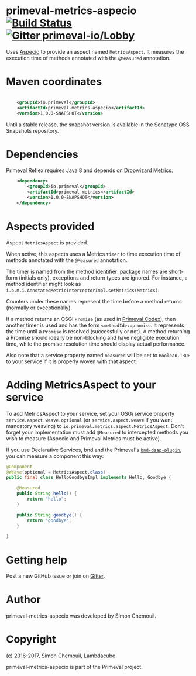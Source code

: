 # primeval-metrics-aspecio [![Build Status](https://travis-ci.org/primeval-io/primeval-metrics-aspect.svg?branch=master)](https://travis-ci.org/primeval-io/primeval-metrics-aspecio) [![Gitter primeval-io/Lobby](https://badges.gitter.im/primeval-io/Lobby.svg)](https://gitter.im/primeval-io/Lobby)


Uses [Aspecio](https://github.com/primeval-io/aspecio) to provide an aspect named `MetricsAspect`. It measures the execution time of methods annotated with the `@Measured` annotation.


# Maven coordinates


```xml

	<groupId>io.primeval</groupId>
	<artifactId>primeval-metrics-aspecio</artifactId>
	<version>1.0.0-SNAPSHOT</version>
```

Until a stable release, the snapshot version is available in the Sonatype OSS Snapshots repository.


# Dependencies

Primeval Reflex requires Java 8 and depends on [Dropwizard Metrics](https://github.com/dropwizard/metrics).

```xml
	<dependency>
		<groupId>io.primeval</groupId>
		<artifactId>primeval-metrics</artifactId>
		<version>1.0.0-SNAPSHOT</version>
	</dependency>
```

# Aspects provided

Aspect `MetricsAspect` is provided.

When active, this aspects uses a Metrics `timer` to time execution time of methods annotated with the `@Measured` annotation.

The timer is named from the method identifier: package names are short-form (initials only), exceptions and return types are ignored. For instance, a method identifier might look as `i.p.m.i.AnnotatedMetricInterceptorImpl.setMetrics(Metrics)`.

Counters under these names represent the time before a method returns (normally or exceptionally). 

If a method returns an OSGi `Promise` (as used in [Primeval Codex](https://github.com/primeval-io/primeval-codex)), then another timer is used and has the form `<methodId>::promise`. It represents the time until a `Promise` is resolved (successfully or not). A method returning a Promise should ideally be non-blocking and have negligible execution time, while the promise resolution time should display actual performance.

Also note that a service property named `measured` will be set to `Boolean.TRUE` to your service if it is properly woven with that aspect. 

# Adding MetricsAspect to your service

To add MetricsAspect to your service, set your OSGi service property `service.aspect.weave.optional` (or `service.aspect.weave` if you want mandatory weaving) to `io.primeval.metrics.aspect.MetricsAspect`. Don't forget your implementation must add `@Measured` to intercepted methods you wish to measure (Aspecio and Primeval Metrics must be active).

If you use Declarative Services, bnd and the Primeval's [`bnd-dsap-plugin`](https://github.com/primeval-io/bnd-dsap-plugin), you can measure a component this way:

```java
@Component
@Weave(optional = MetricsAspect.class)
public final class HelloGoodbyeImpl implements Hello, Goodbye {

    @Measured
    public String hello() {
        return "hello";
    }

    public String goodbye() {
        return "goodbye";
    }

}

``` 


# Getting help

Post a new GitHub issue or join on [Gitter](https://gitter.im/primeval-io/Lobby).
 

# Author

primeval-metrics-aspecio was developed by Simon Chemouil.

# Copyright

(c) 2016-2017, Simon Chemouil, Lambdacube

primeval-metrics-aspecio is part of the Primeval project.